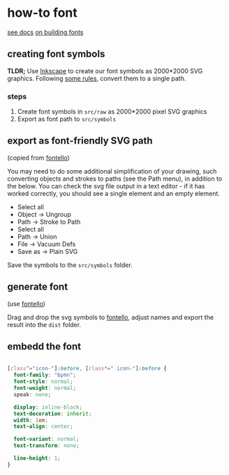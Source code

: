 # how-to font

[see docs](https://github.com/fontello/fontello/wiki/How-to-use-custom-images)
[on building fonts](https://github.com/blog/1135-the-making-of-octicons)


## creating font symbols

__TLDR;__ Use [Inkscape](https://inkscape.org) to create our font symbols as 2000*2000 SVG graphics. Following [some rules](https://github.com/fontello/fontello/wiki/How-to-use-custom-images), convert them to a single path.

### steps

1. Create font symbols in `src/raw` as 2000*2000 pixel SVG graphics
2. Export as font path to `src/symbols`


## export as font-friendly SVG path

(copied from [fontello](https://github.com/fontello/fontello/wiki/How-to-use-custom-images))

You may need to do some additional simplification of your drawing, such converting objects and strokes to paths (see the Path menu), in addition to the below. You can check the svg file output in a text editor - if it has worked correctly, you should see a single <path> element and an empty <defs> element.

* Select all
* Object -> Ungroup
* Path -> Stroke to Path
* Select all 
* Path -> Union
* File -> Vacuum Defs
* Save as -> Plain SVG

Save the symbols to the `src/symbols` folder.


## generate font

(use [fontello](http://fontello.com))

Drag and drop the svg symbols to [fontello](http://fontello.com/), adjust names and export the result into the `dist` folder.


## embedd the font

```css

[class^="icon-"]:before, [class*=" icon-"]:before {
  font-family: "bpmn";
  font-style: normal;
  font-weight: normal;
  speak: none;

  display: inline-block;
  text-decoration: inherit;
  width: 1em;
  text-align: center;

  font-variant: normal;
  text-transform: none;

  line-height: 1;
}
```
